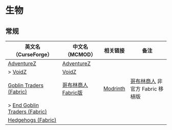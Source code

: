# 生物

## 常规

| 英文名（CurseForge）                                                                                    | 中文名（MCMOD）                                            | 相关链接                                                   | 备注                                                                    |
| ------------------------------------------------------------------------------------------------------- | ---------------------------------------------------------- | ---------------------------------------------------------- | ----------------------------------------------------------------------- |
| [AdventureZ](https://www.curseforge.com/minecraft/mc-mods/adventurez)                                   | [AdventureZ](https://www.mcmod.cn/class/5052.html)         |                                                            |                                                                         |
| > [VoidZ](https://www.curseforge.com/minecraft/mc-mods/voidz)                                           | [VoidZ](https://www.mcmod.cn/class/5059.html)              |                                                            |                                                                         |
| [Goblin Traders (Fabric)](https://www.curseforge.com/minecraft/mc-mods/goblin-traders-fabric)           | [哥布林商人Fabric版](https://www.mcmod.cn/class/4955.html) | [Modrinth](https://modrinth.com/mod/goblin-traders-fabric) | [哥布林商人](https://www.mcmod.cn/class/2353.html) 非官方 Fabric 移植版 |
| > [End Goblin Traders (Fabric)](https://www.curseforge.com/minecraft/mc-mods/end-goblin-traders-fabric) |                                                            |                                                            |                                                                         |
| [Hedgehogs (Fabric)](https://www.curseforge.com/minecraft/mc-mods/hedgehogs-fabric)                     |                                                            |                                                            |                                                                         |
